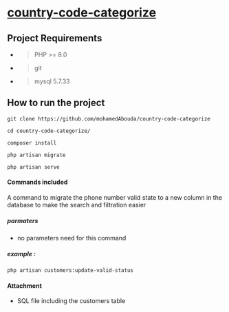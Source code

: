 
# [country-code-categorize](https://github.com/mohamedAbouda/country-code-categorize)
## Project Requirements

- > PHP >= 8.0
- > git
- > mysql 5.7.33

## How to run the project
    git clone https://github.com/mohamedAbouda/country-code-categorize

	cd country-code-categorize/

    composer install

    php artisan migrate

	php artisan serve

#### Commands included
A command to migrate the phone number valid state to a new column in the database to make the search and filtration easier 
##### parmaters

 - no parameters need for this command

##### example :

    php artisan customers:update-valid-status
#### Attachment 
- SQL file including the customers table
